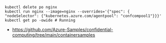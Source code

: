 ```
kubectl delete po nginx
kubectl run nginx --image=nginx --overrides='{"spec": { "nodeSelector": {"kubernetes.azure.com/agentpool": "confcompool1"}}}'
kubectl get po -owide # Running
```

- https://github.com/Azure-Samples/confidential-computing/tree/main/containersamples
